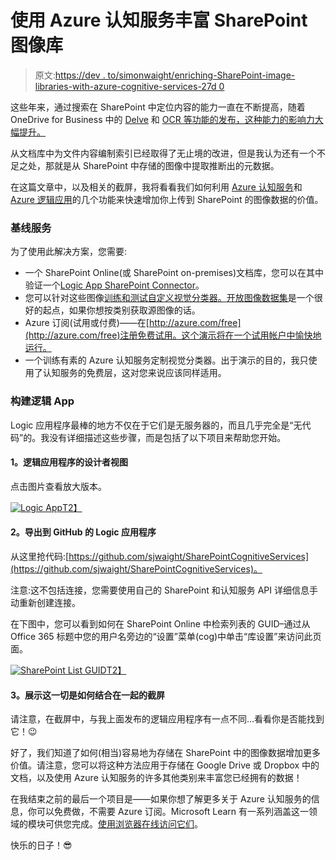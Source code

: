 # 使用 Azure 认知服务丰富 SharePoint 图像库

> 原文:[https://dev . to/simonwaight/enriching-SharePoint-image-libraries-with-azure-cognitive-services-27d 0](https://dev.to/simonwaight/enriching-sharepoint-image-libraries-with-azure-cognitive-services-27d0)

这些年来，通过搜索在 SharePoint 中定位内容的能力一直在不断提高，随着 OneDrive for Business 中的 [Delve](https://support.office.com/en-ie/article/what-is-office-delve-1315665a-c6af-4409-a28d-49f8916878ca) 和 [OCR 等功能的发布，这种能力的影响力大幅提升。](https://techcommunity.microsoft.com/t5/Microsoft-Search-Blog/Search-for-words-in-your-images-in-Office-365/ba-p/135703)

从文档库中为文件内容编制索引已经取得了无止境的改进，但是我认为还有一个不足之处，那就是从 SharePoint 中存储的图像中提取推断出的元数据。

在这篇文章中，以及相关的截屏，我将看看我们如何利用 [Azure 认知服务](https://azure.microsoft.com/en-au/services/cognitive-services/)和 [Azure 逻辑应用](https://docs.microsoft.com/en-au/azure/logic-apps/)的几个功能来快速增加你上传到 SharePoint 的图像数据的价值。

### [](#baseline-services)基线服务

为了使用此解决方案，您需要:

*   一个 SharePoint Online(或 SharePoint on-premises)文档库，您可以在其中验证一个[Logic App SharePoint Connector](https://docs.microsoft.com/en-us/azure/connectors/connectors-create-api-sharepoint)。
*   您可以针对这些图像[训练和测试自定义视觉分类器。](https://docs.microsoft.com/en-us/azure/cognitive-services/custom-vision-service/getting-started-build-a-classifier)[开放图像数据集](https://storage.googleapis.com/openimages/web/index.html)是一个很好的起点，如果你想按类别获取源图像的话。
*   Azure 订阅(试用或付费)——在[http://azure.com/free](http://azure.com/free)注册免费试用。这个演示将在一个试用帐户中愉快地运行。
*   一个训练有素的 Azure 认知服务定制视觉分类器。出于演示的目的，我只使用了认知服务的免费层，这对您来说应该同样适用。

### [](#building-the-logic-app)构建逻辑 App

Logic 应用程序最棒的地方不仅在于它们是无服务器的，而且几乎完全是“无代码”的。我没有详细描述这些步骤，而是包括了以下项目来帮助您开始。

#### [](#1-the-designer-view-of-the-logic-app)1。逻辑应用程序的设计者视图

点击图片查看放大版本。

[![Logic App](../Images/af43c65133be013cabe32a09c8736b89.png "Logic App")T2】](https://siliconvalve.files.wordpress.com/2019/03/vision-logic-app.png)

#### [](#2-the-logic-app-exported-to-github)2。导出到 GitHub 的 Logic 应用程序

从这里抢代码:[https://github.com/sjwaight/SharePointCognitiveServices](https://github.com/sjwaight/SharePointCognitiveServices)。

注意:这不包括连接，您需要使用自己的 SharePoint 和认知服务 API 详细信息手动重新创建连接。

在下图中，您可以看到如何在 SharePoint Online 中检索列表的 GUID–通过从 Office 365 标题中您的用户名旁边的“设置”菜单(cog)中单击“库设置”来访问此页面。

[![SharePoint List GUID](../Images/b9a3cfea2eb059fc1e3b688717edb71d.png)T2】](https://res.cloudinary.com/practicaldev/image/fetch/s--FOjAZRsJ--/c_limit%2Cf_auto%2Cfl_progressive%2Cq_auto%2Cw_880/https://siliconvalve.files.wordpress.com/2019/03/sharepoint-list-guid.png%3Fw%3D1100%26h%3D370)

#### [](#3-a-screencast-showing-how-this-all-hangs-together)3。展示这一切是如何结合在一起的截屏

请注意，在截屏中，与我上面发布的逻辑应用程序有一点不同…看看你是否能找到它！😉

好了，我们知道了如何(相当)容易地为存储在 SharePoint 中的图像数据增加更多价值。请注意，您可以将这种方法应用于存储在 Google Drive 或 Dropbox 中的文档，以及使用 Azure 认知服务的许多其他类别来丰富您已经拥有的数据！

在我结束之前的最后一个项目是——如果你想了解更多关于 Azure 认知服务的信息，你可以免费做，不需要 Azure 订阅。Microsoft Learn 有一系列涵盖这一领域的模块可供您完成。[使用浏览器在线访问它们](https://docs.microsoft.com/en-us/learn/browse/?roles=developer&products=azure-cognitive-services)。

快乐的日子！😎
